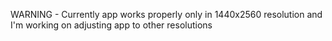WARNING - Currently app works properly only in 1440x2560 resolution and I'm working on adjusting app to other resolutions

